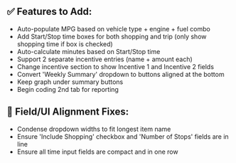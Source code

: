 ## ✅ Features to Add:
- Auto-populate MPG based on vehicle type + engine + fuel combo
- Add Start/Stop time boxes for both shopping and trip (only show shopping time if box is checked)
- Auto-calculate minutes based on Start/Stop time
- Support 2 separate incentive entries (name + amount each)
- Change incentive section to show Incentive 1 and Incentive 2 fields
- Convert 'Weekly Summary' dropdown to buttons aligned at the bottom
- Keep graph under summary buttons
- Begin coding 2nd tab for reporting

## 🎯 Field/UI Alignment Fixes:
- Condense dropdown widths to fit longest item name
- Ensure 'Include Shopping' checkbox and 'Number of Stops' fields are in line
- Ensure all time input fields are compact and in one row